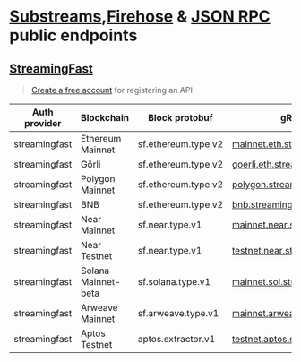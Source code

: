 # [Substreams](https://substreams.streamingfast.io/),[Firehose](https://firehose.streamingfast.io/) & [JSON RPC](https://ethereum.org/en/developers/docs/apis/json-rpc/) public endpoints

## [StreamingFast](https://streamingfast.io)

> [Create a free account](https://app.streamingfast.io) for registering an API 

| Auth provider | Blockchain          | Block protobuf      | gRPC endpoint                              |
|---------------|---------------------|---------------------|--------------------------------------------|
| streamingfast | Ethereum Mainnet    | sf.ethereum.type.v2 | [mainnet.eth.streamingfast.io:443](http://mainnet.eth.streamingfast.io:443)     |
| streamingfast | Görli               | sf.ethereum.type.v2 | [goerli.eth.streamingfast.io:443](http://goerli.eth.streamingfast.io:443)      |
| streamingfast | Polygon Mainnet     | sf.ethereum.type.v2 | [polygon.streamingfast.io:443](http://polygon.streamingfast.io:443)         |
| streamingfast | BNB                 | sf.ethereum.type.v2 | [bnb.streamingfast.io:443](http://bnb.streamingfast.io:443)             |
| streamingfast | Near Mainnet        | sf.near.type.v1     | [mainnet.near.streamingfast.io:443](http://mainnet.near.streamingfast.io:443)    |
| streamingfast | Near Testnet        | sf.near.type.v1     | [testnet.near.streamingfast.io:443](http://testnet.near.streamingfast.io:443)    |
| streamingfast | Solana Mainnet-beta | sf.solana.type.v1   | [mainnet.sol.streamingfast.io:443](http://mainnet.sol.streamingfast.io:443)     |
| streamingfast | Arweave Mainnet     | sf.arweave.type.v1  | [mainnet.arweave.streamingfast.io:443](http://mainnet.arweave.streamingfast.io:443) |
| streamingfast | Aptos Testnet       | aptos.extractor.v1  | [testnet.aptos.streamingfast.io:443](http://testnet.aptos.streamingfast.io:443)   |
